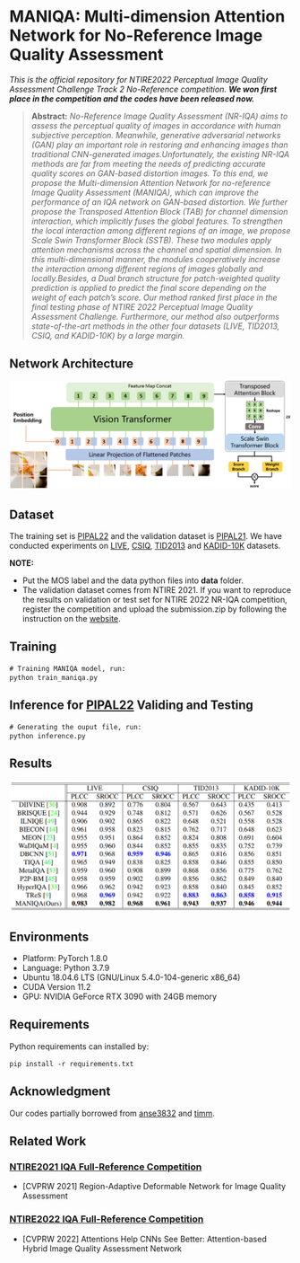 # MANIQA: Multi-dimension Attention Network for No-Reference Image Quality Assessment
*This is the official repository for NTIRE2022 Perceptual Image Quality Assessment Challenge Track 2 No-Reference competition.
**We won first place in the competition and the codes have been released now.***

> **Abstract:** *No-Reference Image Quality Assessment (NR-IQA) aims to assess the perceptual quality of images in accordance with human subjective perception. 
Meanwhile, generative adversarial networks (GAN) play an important role in restoring and enhancing images than traditional CNN-generated images.Unfortunately, the existing NR-IQA methods are far from meeting the needs of predicting accurate quality scores on GAN-based distortion images. To this end, we propose the Multi-dimension Attention Network for no-reference Image Quality Assessment (MANIQA), which can improve the performance of an IQA network on GAN-based distortion. We further propose the Transposed Attention Block (TAB) for channel dimension interaction, which implicitly fuses the global features. To strengthen the local interaction among different regions of an image, we propose Scale Swin Transformer Block (SSTB). These two modules apply attention mechanisms across the channel and spatial dimension. In this multi-dimensional manner, the modules cooperatively increase the interaction among different regions of images globally and locally.Besides, a Dual branch structure for patch-weighted quality prediction is applied to predict the final score depending on the weight of each patch’s score. Our method ranked first place in the final testing phase of NTIRE 2022 Perceptual Image Quality Assessment Challenge.
Furthermore, our method also outperforms state-of-the-art methods in the other four datasets (LIVE, TID2013, CSIQ, and KADID-10K) by a large margin.* 

## Network Architecture
![image.png](image/pipeline.png)

## Dataset
The training set is [PIPAL22](https://codalab.lisn.upsaclay.fr/competitions/1568#participate-get_data) and the validation dataset is [PIPAL21](https://competitions.codalab.org/competitions/28050#participate). We have conducted experiments on [LIVE](https://live.ece.utexas.edu/research/Quality/subjective.htm), [CSIQ](https://qualinet.github.io/databases/image/categorical_image_quality_csiq_database/), [TID2013](https://qualinet.github.io/databases/image/tampere_image_database_tid2013/) and [KADID-10K](http://database.mmsp-kn.de/kadid-10k-database.html) datasets. 

**NOTE:**
+ Put the MOS label and the data python files into **data** folder. 
+ The validation dataset comes from NTIRE 2021. If you want to reproduce the results on validation or test set for NTIRE 2022 NR-IQA competition, register the competition and upload the submission.zip by following the instruction on the [website](https://codalab.lisn.upsaclay.fr/competitions/1568#participate).

## Training
```
# Training MANIQA model, run:
python train_maniqa.py
```
## Inference for [PIPAL22](https://codalab.lisn.upsaclay.fr/competitions/1568#participate-get_data) Validing and Testing
```
# Generating the ouput file, run:
python inference.py
```
## Results
![image.png](image/results.png)

## Environments
- Platform: PyTorch 1.8.0
- Language: Python 3.7.9
- Ubuntu 18.04.6 LTS (GNU/Linux 5.4.0-104-generic x86\_64)
- CUDA Version 11.2
- GPU: NVIDIA GeForce RTX 3090 with 24GB memory

## Requirements
 Python requirements can installed by:
```
pip install -r requirements.txt
```

## Acknowledgment
Our codes partially borrowed from [anse3832](https://github.com/anse3832/MUSIQ) and [timm](https://github.com/rwightman/pytorch-image-models).

## Related Work
### [NTIRE2021 IQA Full-Reference Competition](https://competitions.codalab.org/competitions/28050#learn_the_details)
- [CVPRW 2021] Region-Adaptive Deformable Network for Image Quality Assessment

### [NTIRE2022 IQA Full-Reference Competition](https://codalab.lisn.upsaclay.fr/competitions/1567)
- [CVPRW 2022] Attentions Help CNNs See Better: Attention-based Hybrid Image Quality Assessment Network

